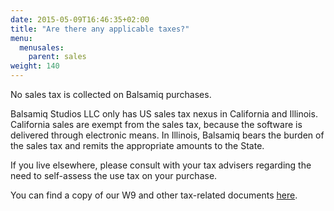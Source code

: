 ```yaml
---
date: 2015-05-09T16:46:35+02:00
title: "Are there any applicable taxes?"
menu:
  menusales:
    parent: sales
weight: 140
---
```


No sales tax is collected on Balsamiq purchases.

Balsamiq Studios LLC only has US sales tax nexus in California and Illinois. California sales are exempt from the sales tax, because the software is delivered through electronic means. In Illinois, Balsamiq bears the burden of the sales tax and remits the appropriate amounts to the State.

If you live elsewhere, please consult with your tax advisers regarding the need to self-assess the use tax on your purchase.

You can find a copy of our W9 and other tax-related documents [here](https://balsamiq.com/eulas/).